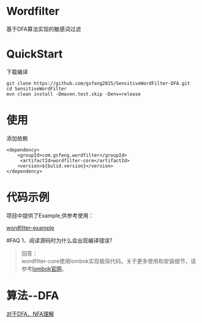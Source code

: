 # Wordfilter
基于DFA算法实现的敏感词过滤


# QuickStart
下载编译
```
git clone https://github.com/gsfeng2015/SensitiveWordFilter-DFA.git
cd SensitiveWordFilter
mvn clean install -Dmaven.test.skip -Denv=release
```

# 使用
添加依赖
```
<dependency>
    <groupId>com.gsfeng.wordfilter</groupId>
     <artifactId>wordfilter-core</artifactId>
    <version>${bulid.version}</version>
</dependency>
```

# 代码示例
项目中提供了Example,供参考使用：

[wordfilter-example](/wordfilter-example/src/main/java/com/gsfeng/wordfilter/example/WordfilterExampleApplication.java)


#FAQ
1、阅读源码时为什么会出现编译错误?
> 回答：  
   wordfilter-core使用lombok实现极简代码。关于更多使用和安装细节，请参考[lombok官网](https://projectlombok.org/download.html)。

# 算法--DFA
[对于DFA、NFA理解](https://blog.csdn.net/little_nai/article/details/52528294)

